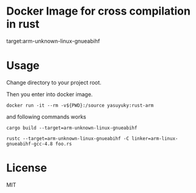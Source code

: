 
# Docker Image for cross compilation in rust

target:arm-unknown-linux-gnueabihf

# Usage

Change directory to your project root.

Then you enter into docker image.

```
docker run -it --rm -v${PWD}:/source yasuyuky:rust-arm
```

and following commands works


```
cargo build --target=arm-unknown-linux-gnueabihf
```

```
rustc --target=arm-unknown-linux-gnueabihf -C linker=arm-linux-gnueabihf-gcc-4.8 foo.rs
```

# License

MIT
